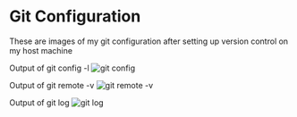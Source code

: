 # Git Configuration
These are images of my git configuration after setting up version control on my host machine

Output of git config -l
![git config](/Exercise5/IMAGES/Screenshot%20(122).png)

Output of git remote -v
![git remote -v](/Exercise5/IMAGES/Screenshot%20(123).png)

Output of git log
![git log](/Exercise5/IMAGES/Screenshot%20(121).png)